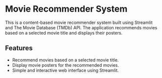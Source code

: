 # Movie Recommender System

This is a content-based movie recommender system built using Streamlit and The Movie Database (TMDb) API. The application recommends movies based on a selected movie title and displays their posters.

## Features

- Recommend movies based on a selected movie title.
- Display movie posters for the recommended movies.
- Simple and interactive web interface using Streamlit.
